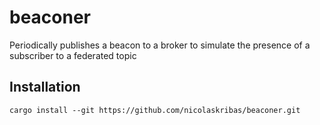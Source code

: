 # beaconer

Periodically publishes a beacon to a broker to simulate the presence of a subscriber to a federated
topic

## Installation

```
cargo install --git https://github.com/nicolaskribas/beaconer.git
```
